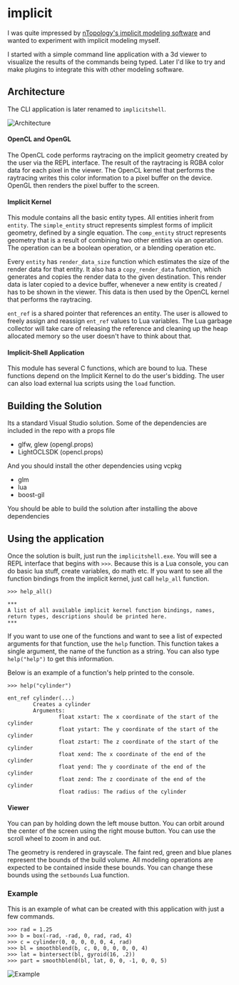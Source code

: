 # implicit

I was quite impressed by [nTopology's implicit modeling
software](https://ntopology.com/) and wanted to experiment with
implicit modeling myself.

I started with a simple command line application with a 3d viewer to
visualize the results of the commands being typed. Later I'd like to
try and make plugins to integrate this with other modeling software.

## Architecture

The CLI application is later renamed to `implicitshell`.

![Architecture](architecture.png)

#### OpenCL and OpenGL

The OpenCL code performs raytracing on the implicit geometry created
by the user via the REPL interface. The result of the raytracing is
RGBA color data for each pixel in the viewer. The OpenCL kernel that
performs the raytracing writes this color information to a pixel
buffer on the device. OpenGL then renders the pixel buffer to the
screen.

#### Implicit Kernel ####

This module contains all the basic entity types. All entities inherit
from `entity`. The `simple_entity` struct represents simplest
forms of implicit geometry, defined by a single equation. The
`comp_entity` struct represents geometry that is a result of combining
two other entities via an operation. The operation can be a boolean
operation, or a blending operation etc.

Every `entity` has `render_data_size` function which estimates the
size of the render data for that entity. It also has a `copy_render_data`
function, which generates and copies the render data to the
given destination. This render data is later copied to a device buffer,
whenever a new entity is created / has to be shown in the viewer. This
data is then used by the OpenCL kernel that performs the raytracing.

`ent_ref` is a shared pointer that references an entity. The user is
allowed to freely assign and reassign `ent_ref` values to Lua
variables. The Lua garbage collector will take care of releasing the
reference and cleaning up the heap allocated memory so the user
doesn't have to think about that.

#### Implicit-Shell Application ####

This module has several C functions, which are bound to lua. These
functions depend on the Implicit Kernel to do the user's bidding.
The user can also load external lua scripts using the `load`
function.

## Building the Solution ##

Its a standard Visual Studio solution.
Some of the dependencies are included in the repo with a props file

* glfw, glew (opengl.props)
* LightOCLSDK (opencl.props)

And you should install the other dependencies using vcpkg

* glm
* lua
* boost-gil

You should be able to build the solution after installing the above dependencies

## Using the application ##

Once the solution is built, just run the `implicitshell.exe`. You will see
a REPL interface that begins with `>>>`. Because this is a Lua
console, you can do basic lua stuff, create variables, do math etc. If
you want to see all the function bindings from the implicit kernel,
just call `help_all` function.

```
>>> help_all()

***
A list of all available implicit kernel function bindings, names,
return types, descriptions should be printed here.
***
```

If you want to use one of the functions and want to see a list of
expected arguments for that function, use the `help` function. This
function takes a single argument, the name of the function as a
string. You can also type `help("help")` to get this information.

Below is an example of a function's help printed to the console.

```
>>> help("cylinder")

ent_ref cylinder(...)
        Creates a cylinder
        Arguments:
                float xstart: The x coordinate of the start of the cylinder
                float ystart: The y coordinate of the start of the cylinder
                float zstart: The z coordinate of the start of the cylinder
                float xend: The x coordinate of the end of the cylinder
                float yend: The y coordinate of the end of the cylinder
                float zend: The z coordinate of the end of the cylinder
                float radius: The radius of the cylinder
```

#### Viewer ####

You can pan by holding down the left mouse button. You can orbit
around the center of the screen using the right mouse button. You can
use the scroll wheel to zoom in and out.

The geometry is rendered in grayscale. The faint red, green and blue
planes represent the bounds of the build volume. All modeling
operations are expected to be contained inside these bounds. You can
change these bounds using the `setbounds` Lua function.

### Example

This is an example of what can be created with this application with
just a few commands.

```
>>> rad = 1.25
>>> b = box(-rad, -rad, 0, rad, rad, 4)
>>> c = cylinder(0, 0, 0, 0, 0, 4, rad)
>>> bl = smoothblend(b, c, 0, 0, 0, 0, 0, 4)
>>> lat = bintersect(bl, gyroid(16, .2))
>>> part = smoothblend(bl, lat, 0, 0, -1, 0, 0, 5)
```

![Example](example.png)
